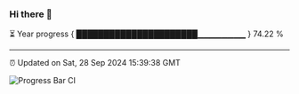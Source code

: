 ### Hi there 👋

⏳ Year progress { ██████████████████████▁▁▁▁▁▁▁▁ } 74.22 %

---

⏰ Updated on Sat, 28 Sep 2024 15:39:38 GMT

![Progress Bar CI](https://github.com/IshwaranRudhara/GIT-ACTION/workflows/Progress%20Bar%20CI/badge.svg)
